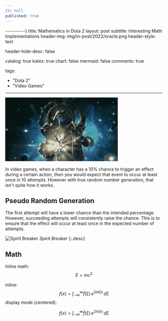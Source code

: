 ```yaml
---
//: null
published: true
---
```

----------)
title: Mathematics in Dota 2
layout: post
subtitle: Interesting Math Implementations
header-img: img/in-post/2022/oracle.png
header-style: text

header-hide-desc: false

catalog: true
katex: true
chart: false
mermaid: false
comments: true

tags:
- "Dota 2"
- "Video Games"
---

![Oracle from Dota 2](/img/in-post/2022/oracle.png)

In video games, when a character has a 10% chance to trigger an effect during a certain action, then you would expect that
event to occur at least once in 10 attempts. However with true random number generation, that isn't quite how it works. <!--more-->

## Pseudo Random Generation

The first attempt will have a lower chance than the intended percentage. However, succeeding attempts will consistently raise the chance. This is to ensure that the effect will occur at least once in the expected number of attempts.

![Spirit Breaker](/img/in-post/2022/sb.png)
*Spirit Breaker*
{:.desc}

## Math

Inline math: $$ E = mc^2 $$

inline: $$f(x) = \int_{-\infty}^\infty \hat f(\xi)\,e^{2 \pi i \xi x} \,d\xi$$
display mode (centered):

$$f(x) = \int_{-\infty}^\infty \hat f(\xi)\,e^{2 \pi i \xi x} \,d\xi$$
